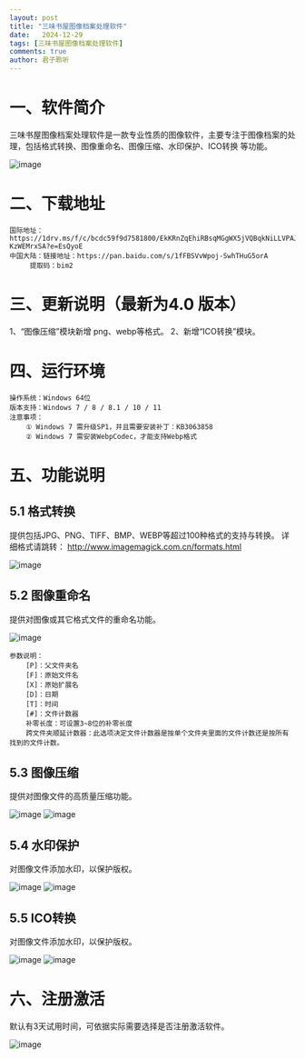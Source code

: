 ```yaml
---
layout: post
title: "三味书屋图像档案处理软件"
date:   2024-12-29
tags: [三味书屋图像档案处理软件]
comments: true
author: 君子聆听
---
```


# 一、软件简介
    
三味书屋图像档案处理软件是一款专业性质的图像软件，主要专注于图像档案的处理，包括格式转换、图像重命名、图像压缩、水印保护、ICO转换
等功能。

![image](https://github.com/user-attachments/assets/1526b35b-c4ca-41ab-885f-bad8cb2f4f03)


# 二、下载地址
    
	国际地址：https://1drv.ms/f/c/bcdc59f9d7581800/EkKRnZqEhiRBsqMGgWX5jVQBqkNiLLVPAJWK-KzWEMrxSA?e=EsQyoE
	中国大陆：链接地址：https://pan.baidu.com/s/1fFBSVvWpoj-SwhTHuG5orA 
		 提取码：bim2

# 三、更新说明（最新为4.0 版本）
    
1、“图像压缩”模块新增 png、webp等格式。
2、新增“ICO转换”模块。


# 四、运行环境
    
	操作系统：Windows 64位
	版本支持：Windows 7 / 8 / 8.1 / 10 / 11
	注意事项：
		① Windows 7 需升级SP1，并且需要安装补丁：KB3063858
		② Windows 7 需安装WebpCodec，才能支持Webp格式


# 五、功能说明

## 5.1 格式转换
    
提供包括JPG、PNG、TIFF、BMP、WEBP等超过100种格式的支持与转换。
详细格式请跳转： http://www.imagemagick.com.cn/formats.html

![image](https://github.com/user-attachments/assets/2a1e99fc-17fc-488b-8323-f4b2ce29d413)

## 5.2 图像重命名
    
提供对图像或其它格式文件的重命名功能。

![image](https://github.com/user-attachments/assets/aaf58fbe-cb9d-4dd5-96ce-c70ad16c93a3)

	参数说明：
		[P]：父文件夹名
		[F]：原始文件名
		[X]：原始扩展名
		[D]：日期
		[T]：时间
		[#]：文件计数器
		补零长度：可设置3~8位的补零长度
		跨文件夹顺延计数器：此选项决定文件计数器是按单个文件夹里面的文件计数还是按所有找到的文件计数。


## 5.3 图像压缩
    
提供对图像文件的高质量压缩功能。

![image](https://github.com/user-attachments/assets/68f7076f-6a71-4074-850f-4680324e33e4)
![image](https://github.com/user-attachments/assets/d42095cf-817c-44de-8d87-fdb4cc8f2230)


## 5.4 水印保护
    
对图像文件添加水印，以保护版权。

![image](https://github.com/user-attachments/assets/cb78a622-2715-4955-a9e7-bba0f5fb89a0)
![image](https://github.com/user-attachments/assets/434f36e9-d873-49f9-8aa0-bfe16ce6f826)

## 5.5 ICO转换
    
对图像文件添加水印，以保护版权。

![image](https://github.com/user-attachments/assets/7c819b06-aad1-4c9e-bbce-e1b7844e9edd)
![image](https://github.com/user-attachments/assets/5903d55b-ac8a-41ee-9a4f-0f793b9b08cc)

# 六、注册激活

默认有3天试用时间，可依据实际需要选择是否注册激活软件。

![image](https://github.com/user-attachments/assets/326472e4-5455-48ee-b887-0c008badbff9)

